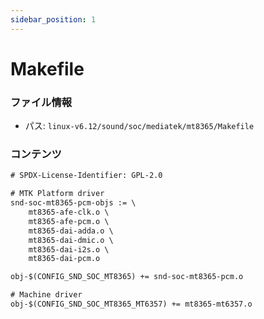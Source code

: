 ```yaml
---
sidebar_position: 1
---
```

# Makefile

### ファイル情報

- パス: `linux-v6.12/sound/soc/mediatek/mt8365/Makefile`

### コンテンツ

```txt
# SPDX-License-Identifier: GPL-2.0

# MTK Platform driver
snd-soc-mt8365-pcm-objs := \
	mt8365-afe-clk.o \
	mt8365-afe-pcm.o \
	mt8365-dai-adda.o \
	mt8365-dai-dmic.o \
	mt8365-dai-i2s.o \
	mt8365-dai-pcm.o

obj-$(CONFIG_SND_SOC_MT8365) += snd-soc-mt8365-pcm.o

# Machine driver
obj-$(CONFIG_SND_SOC_MT8365_MT6357) += mt8365-mt6357.o

```
